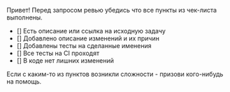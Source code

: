Привет! Перед запросом ревью убедись что все пункты из чек-листа выполнены.

- [] Есть описание или ссылка на исходную задачу
- [] Добавлено описание изменений и их причин
- [] Добавлены тесты на сделанные именения
- [] Все тесты на CI проходят
- [] В коде нет лишних изменений

Если с каким-то из пунктов возникли сложности - призови кого-нибудь на помощь.
